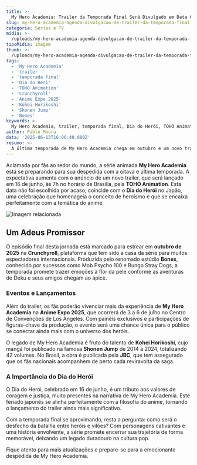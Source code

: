 ```yaml
---
title: >-
  My Hero Academia: Trailer da Temporada Final Será Divulgado em Data Comemorativa
slug: my-hero-academia-agenda-divulgacao-de-trailer-da-temporada-final
categoria: Séries e TV
midia: >-
  /uploads/my-hero-academia-agenda-divulgacao-de-trailer-da-temporada-final-thumb.webp
tipoMidia: imagem
thumb: >-
  /uploads/my-hero-academia-agenda-divulgacao-de-trailer-da-temporada-final-thumb.webp
tags:
  - 'My Hero Academia'
  - 'trailer'
  - 'temporada final'
  - 'Dia do Heri'
  - 'TOHO Animation'
  - 'Crunchyroll'
  - 'Anime Expo 2025'
  - 'Kohei Horikoshi'
  - 'Shonen Jump'
  - 'Bones'
keywords: >-
  My Hero Academia, trailer, temporada final, Dia do Herói, TOHO Animation, Crunchyroll, Anime Expo 2025, Kohei Horikoshi, Shonen Jump, Bones
author: Pablo Moura
data: '2025-06-13T16:06:49.000Z'
resumo: >-
  A última temporada de My Hero Academia chega em outubro e um novo trailer será liberado em 16 de junho, celebrando o Dia do Herói no Japão.
---
```


Aclamada por fãs ao redor do mundo, a série animada **My Hero Academia** está se preparando para sua despedida com a oitava e última temporada. A expectativa aumenta com o anúncio de um novo trailer, que será lançado em 16 de junho, às 7h no horário de Brasília, pela **TOHO Animation**. Esta data não foi escolhida por acaso; coincide com o **Dia do Herói** no Japão, uma celebração que homenageia o conceito de heroísmo e que se encaixa perfeitamente com a temática do anime.

![Imagem relacionada](/uploads/my-hero-academia-agenda-divulgacao-de-trailer-da-temporada-final-0.webp)

## Um Adeus Promissor

O episódio final desta jornada está marcado para estrear em **outubro de 2025** na **Crunchyroll**, plataforma que tem sido a casa da série para muitos espectadores internacionais. Produzida pelo renomado estúdio **Bones**, conhecido por sucessos como Mob Psycho 100 e Bungo Stray Dogs, a temporada promete trazer emoções à flor da pele conforme as aventuras de Deku e seus amigos chegam ao ápice.

### Eventos e Lançamentos

Além do trailer, os fãs poderão vivenciar mais da experiência de **My Hero Academia** na **Anime Expo 2025**, que ocorrerá de 3 a 6 de julho no Centro de Convenções de Los Angeles. Com painéis exclusivos e participações de figuras-chave da produção, o evento será uma chance única para o público se conectar ainda mais com o universo dos heróis.

O legado de My Hero Academia é fruto do talento de **Kohei Horikoshi**, cujo mangá foi publicado na famosa **Shonen Jump** de 2014 a 2024, totalizando 42 volumes. No Brasil, a obra é publicada pela **JBC**, que tem assegurado que os fãs nacionais acompanhem de perto cada reviravolta da saga.

### A Importância do Dia do Herói

O Dia do Herói, celebrado em 16 de junho, é um tributo aos valores de coragem e justiça, muito presentes na narrativa de My Hero Academia. Este feriado japonês se alinha perfeitamente com a filosofia do anime, tornando o lançamento do trailer ainda mais significativo.

Com a temporada final se aproximando, resta a pergunta: como será o desfecho da batalha entre heróis e vilões? Com personagens cativantes e uma história envolvente, a série promete encerrar sua trajetória de forma memorável, deixando um legado duradouro na cultura pop.

Fique atento para mais atualizações e prepare-se para a emocionante despedida de My Hero Academia.
